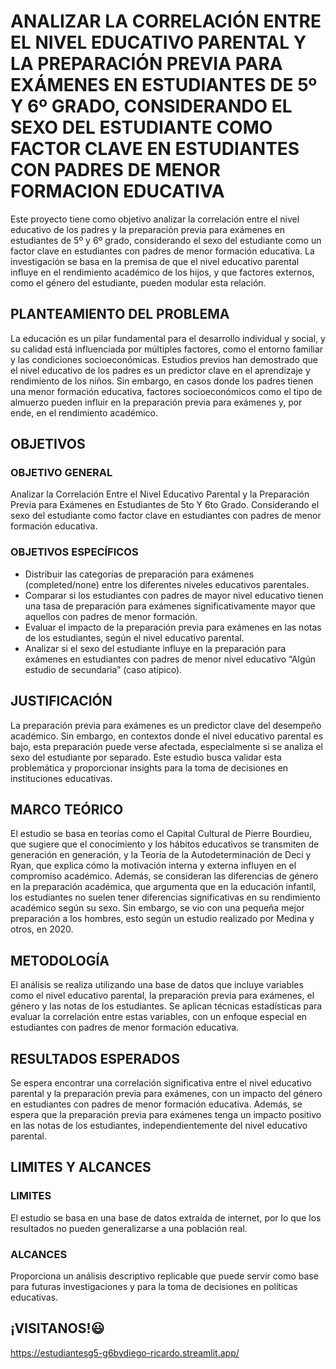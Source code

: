 # ANALIZAR LA CORRELACIÓN ENTRE EL NIVEL EDUCATIVO PARENTAL Y LA PREPARACIÓN PREVIA PARA EXÁMENES EN ESTUDIANTES DE 5º Y 6º GRADO, CONSIDERANDO EL SEXO DEL ESTUDIANTE COMO FACTOR CLAVE EN ESTUDIANTES CON PADRES DE MENOR FORMACION EDUCATIVA

Este proyecto tiene como objetivo analizar la correlación entre el nivel educativo de los padres y la preparación previa para exámenes en estudiantes de 5º y 6º grado, considerando el sexo del estudiante como un factor clave en estudiantes con padres de menor formación educativa. La investigación se basa en la premisa de que el nivel educativo parental influye en el rendimiento académico de los hijos, y que factores externos, como el género del estudiante, pueden modular esta relación.

## PLANTEAMIENTO DEL PROBLEMA

La educación es un pilar fundamental para el desarrollo individual y social, y su calidad está influenciada por múltiples factores, como el entorno familiar y las condiciones socioeconómicas. Estudios previos han demostrado que el nivel educativo de los padres es un predictor clave en el aprendizaje y rendimiento de los niños. Sin embargo, en casos donde los padres tienen una menor formación educativa, factores socioeconómicos como el tipo de almuerzo pueden influir en la preparación previa para exámenes y, por ende, en el rendimiento académico.

## OBJETIVOS
### OBJETIVO GENERAL
Analizar la Correlación Entre el Nivel Educativo Parental y la Preparación Previa para Exámenes en Estudiantes de 5to Y 6to Grado. Considerando el sexo del estudiante como factor clave en estudiantes con padres de menor formación educativa.

### OBJETIVOS ESPECÍFICOS
- Distribuir las categorías de preparación para exámenes (completed/none) entre los diferentes niveles educativos parentales.
- Comparar si los estudiantes con padres de mayor nivel educativo tienen una tasa de preparación para exámenes significativamente mayor que aquellos con padres de menor formación.
- Evaluar el impacto de la preparación previa para exámenes en las notas de los estudiantes, según el nivel educativo parental.
- Analizar si el sexo del estudiante influye en la preparación para exámenes en estudiantes con padres de menor nivel educativo “Algún estudio de secundaria” (caso atípico).

## JUSTIFICACIÓN
La preparación previa para exámenes es un predictor clave del desempeño académico. Sin embargo, en contextos donde el nivel educativo parental es bajo, esta preparación puede verse afectada, especialmente si se analiza el sexo del estudiante por separado. Este estudio busca validar esta problemática y proporcionar insights para la toma de decisiones en instituciones educativas.

## MARCO TEÓRICO
El estudio se basa en teorías como el Capital Cultural de Pierre Bourdieu, que sugiere que el conocimiento y los hábitos educativos se transmiten de generación en generación, y la Teoría de la Autodeterminación de Deci y Ryan, que explica cómo la motivación interna y externa influyen en el compromiso académico. Además, se consideran las diferencias de género en la preparación académica, que argumenta que en la educación infantil, los estudiantes no suelen tener diferencias significativas en su rendimiento académico según su sexo. Sin embargo, se vio con una pequeña mejor preparación a los hombres, esto según un estudio realizado por Medina y otros, en 2020.

## METODOLOGÍA
El análisis se realiza utilizando una base de datos que incluye variables como el nivel educativo parental, la preparación previa para exámenes, el género y las notas de los estudiantes. Se aplican técnicas estadísticas para evaluar la correlación entre estas variables, con un enfoque especial en estudiantes con padres de menor formación educativa.

## RESULTADOS ESPERADOS
Se espera encontrar una correlación significativa entre el nivel educativo parental y la preparación previa para exámenes, con un impacto del género en estudiantes con padres de menor formación educativa. Además, se espera que la preparación previa para exámenes tenga un impacto positivo en las notas de los estudiantes, independientemente del nivel educativo parental.

## LIMITES Y ALCANCES
### LIMITES
El estudio se basa en una base de datos extraída de internet, por lo que los resultados no pueden generalizarse a una población real.
### ALCANCES
 Proporciona un análisis descriptivo replicable que puede servir como base para futuras investigaciones y para la toma de decisiones en políticas educativas.

 ## ¡VISITANOS!😃
 https://estudiantesg5-g6bydiego-ricardo.streamlit.app/
